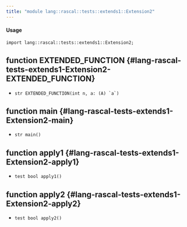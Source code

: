 ```yaml
---
title: "module lang::rascal::tests::extends1::Extension2"
---
```


#### Usage

`import lang::rascal::tests::extends1::Extension2;`

## function EXTENDED_FUNCTION {#lang-rascal-tests-extends1-Extension2-EXTENDED_FUNCTION}

* ``str EXTENDED_FUNCTION(int n, a: (A) `a`)``

## function main {#lang-rascal-tests-extends1-Extension2-main}

* ``str main()``

## function apply1 {#lang-rascal-tests-extends1-Extension2-apply1}

* ``test bool apply1()``

## function apply2 {#lang-rascal-tests-extends1-Extension2-apply2}

* ``test bool apply2()``

